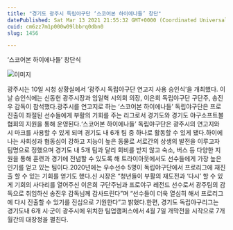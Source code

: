 ```yaml
---
title: "경기도 광주시 독립야구단 ‘스코어본 하이에나들’ 창단"
datePublished: Sat Mar 13 2021 21:55:32 GMT+0000 (Coordinated Universal Time)
cuid: cm6zz7m1p000w09lbbrq0dbn0
slug: 1456

---
```



‘스코어본 하이에나들’ 창단식

![이미지](https://cdn.hashnode.com/res/hashnode/image/upload/v1739247760440/95258a45-720f-4b0e-8bc1-61c18a44e62e.jpeg)

광주시는 10일 시청 상황실에서 ‘광주시 독립야구단 연고지 사용 승인식’을 개최했다. 이날 승인식에는 신동헌 광주시장과 임일혁 시의회 의장, 이은희 독립야구단 구단주, 송진우 감독이 참석했다.광주시를 연고지로 하는 ‘스코어본 하이에나들’ 독립야구단은 프로진출이 좌절된 선수들에게 부활의 기회를 주는 리그로서 경기도와 경기도 야구소프트볼 협회의 지원을 통해 운영된다.‘스코어본 하이에나들’ 독립야구단은 광주시의 연고지와 시 마크를 사용할 수 있게 되며 경기도 내 6개 팀 중 하나로 활동할 수 있게 됐다.하이에나는 사회성과 협동심이 강하고 지능이 높은 동물로 서로간의 상생의 발전을 이루고자 팀명으로 정했으며 경기도 내 5개 팀과 달리 회비를 받지 않고 숙소, 버스 등 다양한 지원을 통해 훈련과 경기에 전념할 수 있도록 해 트라이아웃에서도 선수들에게 가장 높은 인기를 얻고 있는 팀이다.2020년에는 우수선수 5명이 독립야구단에서 프로리그에 재진출 할 수 있는 기회를 얻기도 했다.신 시장은 “청년들이 부활의 재도전과 ‘다시’ 할 수 있게 기회의 사다리를 열어주신 이은희 구단주님과 프로야구 레전드 선수로서 광주팀의 감독으로 취임하신 송진우 감독님께 감사드린다”며 “선수들이 더욱 열심히 해서 프로리그에 다시 진출할 수 있기를 진심으로 기원한다”고 밝혔다.한편, 경기도 독립야구리그는 경기도내 6개 시·군이 광주시에 위치한 팀업캠퍼스에서 4월 7일 개막전을 시작으로 7개월간의 대장정을 펼친다.